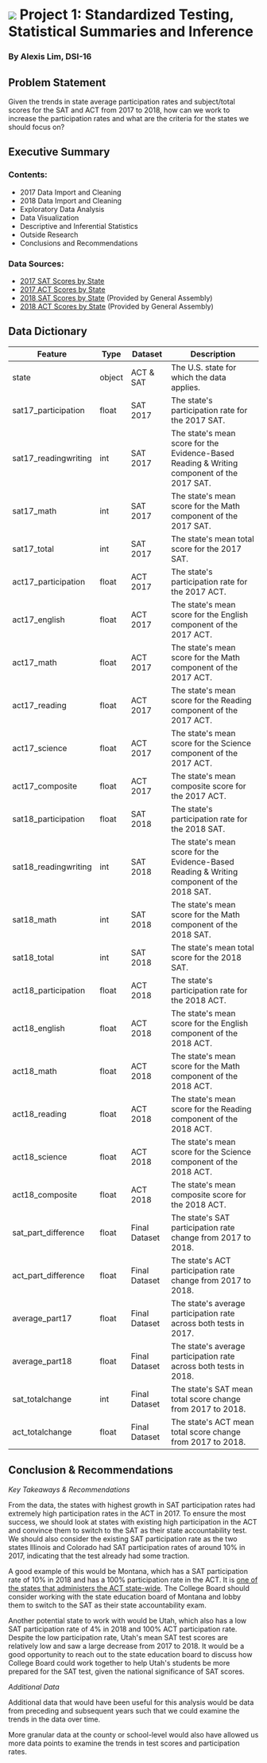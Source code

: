 # ![](https://ga-dash.s3.amazonaws.com/production/assets/logo-9f88ae6c9c3871690e33280fcf557f33.png) Project 1: Standardized Testing, Statistical Summaries and Inference

### By Alexis Lim, DSI-16

## Problem Statement

Given the trends in state average participation rates and subject/total scores for the SAT and ACT from 2017 to 2018, how can we work to increase the participation rates and what are the criteria for the states we should focus on?

## Executive Summary

### Contents:
- 2017 Data Import and Cleaning
- 2018 Data Import and Cleaning
- Exploratory Data Analysis
- Data Visualization
- Descriptive and Inferential Statistics
- Outside Research
- Conclusions and Recommendations

### Data Sources:
- [2017 SAT Scores by State](https://blog.collegevine.com/here-are-the-average-sat-scores-by-state/)
- [2017 ACT Scores by State](https://www.act.org/content/dam/act/unsecured/documents/cccr2017/ACT_2017-Average_Scores_by_State.pdf)
- [2018 SAT Scores by State](https://git.generalassemb.ly/dsi-sg-16/classes/blob/master/Project1234/project_1/data/sat_2018.csv) (Provided by General Assembly)
- [2018 ACT Scores by State](https://git.generalassemb.ly/dsi-sg-16/classes/blob/master/Project1234/project_1/data/act_2018_updated.csv) (Provided by General Assembly)

## Data Dictionary

|Feature|Type|Dataset|Description|
|---|---|---|---|
|state|object|ACT & SAT|The U.S. state for which the data applies.|
|sat17_participation|float|SAT 2017|The state's participation rate for the 2017 SAT.|
|sat17_readingwriting|int|SAT 2017|The state's mean score for the Evidence-Based Reading & Writing component of the 2017 SAT.|
|sat17_math|int|SAT 2017|The state's mean score for the Math component of the 2017 SAT.|
|sat17_total|int|SAT 2017|The state's mean total score for the 2017 SAT.|
|act17_participation|float|ACT 2017|The state's participation rate for the 2017 ACT.|
|act17_english|float|ACT 2017|The state's mean score for the English component of the 2017 ACT.|
|act17_math|float|ACT 2017|The state's mean score for the Math component of the 2017 ACT.|
|act17_reading|float|ACT 2017|The state's mean score for the Reading component of the 2017 ACT.|
|act17_science|float|ACT 2017|The state's mean score for the Science component of the 2017 ACT.|
|act17_composite|float|ACT 2017|The state's mean composite score for the 2017 ACT.|
|sat18_participation|float|SAT 2018|The state's participation rate for the 2018 SAT.|
|sat18_readingwriting|int|SAT 2018|The state's mean score for the Evidence-Based Reading & Writing component of the 2018 SAT.|
|sat18_math|int|SAT 2018|The state's mean score for the Math component of the 2018 SAT.|
|sat18_total|int|SAT 2018|The state's mean total score for the 2018 SAT.|
|act18_participation|float|ACT 2018|The state's participation rate for the 2018 ACT.|
|act18_english|float|ACT 2018|The state's mean score for the English component of the 2018 ACT.|
|act18_math|float|ACT 2018|The state's mean score for the Math component of the 2018 ACT.|
|act18_reading|float|ACT 2018|The state's mean score for the Reading component of the 2018 ACT.|
|act18_science|float|ACT 2018|The state's mean score for the Science component of the 2018 ACT.|
|act18_composite|float|ACT 2018|The state's mean composite score for the 2018 ACT.|
|sat_part_difference|float|Final Dataset|The state's SAT participation rate change from 2017 to 2018.|
|act_part_difference|float|Final Dataset|The state's ACT participation rate change from 2017 to 2018.|
|average_part17|float|Final Dataset|The state's average participation rate across both tests in 2017.|
|average_part18|float|Final Dataset|The state's average participation rate across both tests in 2018.|
|sat_totalchange|int|Final Dataset|The state's SAT mean total score change from 2017 to 2018.|
|act_totalchange|float|Final Dataset|The state's ACT mean total score change from 2017 to 2018.|

## Conclusion & Recommendations

*Key Takeaways & Recommendations*

From the data, the states with highest growth in SAT participation rates had extremely high participation rates in the ACT in 2017. To ensure the most success, we should look at states with existing high participation in the ACT and convince them to switch to the SAT as their state accountability test. We should also consider the existing SAT participation rate as the two states Illinois and Colorado had SAT participation rates of around 10% in 2017, indicating that the test already had some traction.

A good example of this would be Montana, which has a SAT participation rate of 10% in 2018 and has a 100% participation rate in the ACT. It is [one of the states that administers the ACT state-wide](https://www.testive.com/state-sat-act/). The College Board should consider working with the state education board of Montana and lobby them to switch to the SAT as their state accountability exam.

Another potential state to work with would be Utah, which also has a low SAT participation rate of 4% in 2018 and 100% ACT participation rate. Despite the low participation rate, Utah's mean SAT test scores are relatively low and saw a large decrease from 2017 to 2018. It would be a good opportunity to reach out to the state education board to discuss how College Board could work together to help Utah's students be more prepared for the SAT test, given the national significance of SAT scores.

*Additional Data*

Additional data that would have been useful for this analysis would be data from preceding and subsequent years such that we could examine the trends in the data over time.

More granular data at the county or school-level would also have allowed us more data points to examine the trends in test scores and participation rates.
